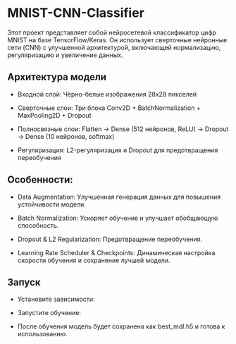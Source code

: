 # MNIST-CNN-Classifier
Этот проект представляет собой нейросетевой классификатор цифр MNIST на базе TensorFlow/Keras. Он использует сверточные нейронные сети (CNN) с улучшенной архитектурой, включающей нормализацию, регуляризацию и увеличение данных.


## Архитектура модели

- Входной слой: Чёрно-белые изображения 28x28 пикселей

- Сверточные слои: Три блока Conv2D + BatchNormalization + MaxPooling2D + Dropout

- Полносвязные слои: Flatten → Dense (512 нейронов, ReLU) → Dropout → Dense (10 нейронов, softmax)

- Регуляризация: L2-регуляризация и Dropout для предотвращения переобучения

## Особенности:
- Data Augmentation: Улучшенная генерация данных для повышения устойчивости модели.
  
- Batch Normalization: Ускоряет обучение и улучшает обобщающую способность.
  
- Dropout & L2 Regularization: Предотвращение переобучения.
  
- Learning Rate Scheduler & Checkpoints: Динамическая настройка скорости обучения и сохранение лучшей модели.


## Запуск

- Установите зависимости:

- Запустите обучение:

- После обучения модель будет сохранена как best_mdl.h5 и готова к использованию.
  
